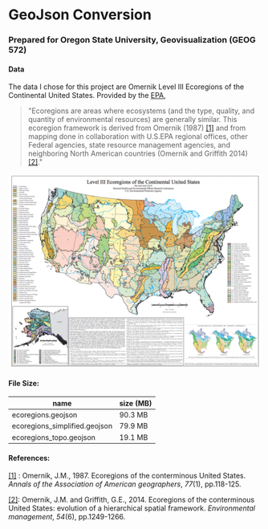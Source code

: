 # GeoJson Conversion

### Prepared for Oregon State University, Geovisualization (GEOG 572)

#### Data

The data I chose for this project are Omernik Level III Ecoregions of the Continental United States. Provided by the [EPA](https://www.epa.gov/eco-research/level-iii-and-iv-ecoregions-continental-united-states), 

> "Ecoregions are areas where ecosystems (and the type, quality, and quantity of environmental resources) are generally similar. This ecoregion framework is derived from Omernik (1987) [[1]](https://onlinelibrary.wiley.com/doi/abs/10.1111/j.1467-8306.1987.tb00149.x) and from mapping done in collaboration with U.S.EPA regional offices, other Federal agencies, state resource management agencies, and neighboring North American countries (Omernik and Griffith 2014) [[2]]( https://link.springer.com/article/10.1007/s00267-014-0364-1)."

[![Map View](img/ecoreg2.png)](https://www.epa.gov/eco-research/level-iii-and-iv-ecoregions-continental-united-states)

#### File Size:

| name                          | size (MB) |
| ----------------------------- | --------- |
| ecoregions.geojson            | 90.3 MB   |
| ecoregions_simplified.geojson | 79.9 MB   |
| ecoregions_topo.geojson       | 19.1 MB   |

#### References:

[[1]](https://onlinelibrary.wiley.com/doi/abs/10.1111/j.1467-8306.1987.tb00149.x) : Omernik, J.M., 1987. Ecoregions of the conterminous United States. *Annals of the Association of American geographers*, *77*(1), pp.118-125.

[[2]]( https://link.springer.com/article/10.1007/s00267-014-0364-1): Omernik, J.M. and Griffith, G.E., 2014. Ecoregions of the conterminous United States: evolution of a hierarchical spatial framework. *Environmental management*, *54*(6), pp.1249-1266.





